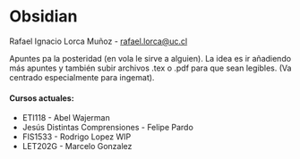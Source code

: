 # Obsidian

Rafael Ignacio Lorca Muñoz - rafael.lorca@uc.cl

Apuntes pa la posteridad (en vola le sirve a alguien).
La idea es ir añadiendo más apuntes y también subir archivos .tex o .pdf para que sean legibles. (Va centrado especialmente para ingemat).

#### Cursos actuales:

- ETI118 - Abel Wajerman
- Jesús Distintas Comprensiones - Felipe Pardo
- FIS1533 - Rodrigo Lopez WIP
- LET202G - Marcelo Gonzalez